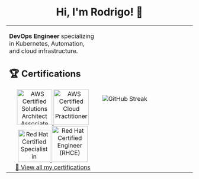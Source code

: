 <div align="center">

# Hi, I'm Rodrigo! 👋

</div>

<table>
<tr>
<td width="50%">

**DevOps Engineer** specializing in Kubernetes, Automation, and cloud infrastructure.

## 🏆 Certifications

<div align="center">

<div align="center">
<a href="https://www.credly.com/badges/b934bbfd-e399-4aaa-9eda-e34e6cd97647" target="_blank">
<img src="https://images.credly.com/images/0e284c3f-5164-4b21-8660-0d84737941bc/image.png" alt="AWS Certified Solutions Architect Associate" width="95" height="95"/>
</a>
<a href="https://www.credly.com/badges/8ab36a98-967b-46b7-9f42-f4329c3f61e9" target="_blank">
<img src="https://images.credly.com/images/00634f82-b07f-4bbd-a6bb-53de397fc3a6/image.png" alt="AWS Certified Cloud Practitioner" width="95" height="95"/>
</a>
<a href="https://www.credly.com/badges/98ddbec9-6401-44d6-a5a0-9ed03ae42c82" target="_blank">
<img src="https://images.credly.com/images/1dd8824f-d6b6-4967-906a-7bd3c0063fae/image.png" alt="Red Hat Certified Specialist in Containers and Kubernetes" width="87" height="87"/>
</a>
<a href="https://www.credly.com/badges/4bb370dc-3674-4e46-96c2-48cf6f39077b" target="_blank">
<img src="https://images.credly.com/images/19c4e804-54fe-4857-b022-7cfd5520596c/image.png" alt="Red Hat Certified Engineer (RHCE)" width="97" height="97"/>
</a>
</div>

</div>
<div align="center">
<a href="https://www.credly.com/users/rodrigo-matto" target="_blank">📜 View all my certifications</a>
</div>

</td>
<td width="50%">

![GitHub Streak](https://streak-stats.demolab.com/?user=rodrigo-matto&theme=dark&hide_border=true)

</td>
</tr>
</table>
